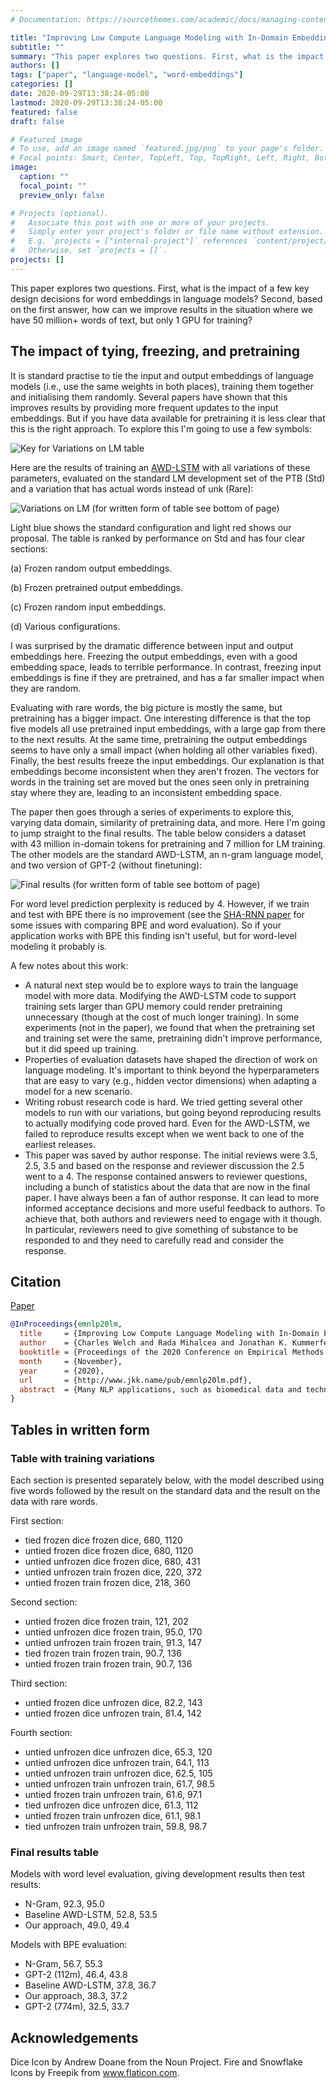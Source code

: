 ```yaml
---
# Documentation: https://sourcethemes.com/academic/docs/managing-content/

title: "Improving Low Compute Language Modeling with In-Domain Embedding Initialisation (Welch, Mihalcea, and Kummerfeld, EMNLP 2020)"
subtitle: ""
summary: "This paper explores two questions. First, what is the impact of a few key design decisions for word embeddings in language models? Second, based on the first answer, how can we improve results in the situation where we have 50 million+ words of text, but only 1 GPU for training?"
authors: []
tags: ["paper", "language-model", "word-embeddings"]
categories: []
date: 2020-09-29T13:38:24-05:00
lastmod: 2020-09-29T13:38:24-05:00
featured: false
draft: false

# Featured image
# To use, add an image named `featured.jpg/png` to your page's folder.
# Focal points: Smart, Center, TopLeft, Top, TopRight, Left, Right, BottomLeft, Bottom, BottomRight.
image:
  caption: ""
  focal_point: ""
  preview_only: false

# Projects (optional).
#   Associate this post with one or more of your projects.
#   Simply enter your project's folder or file name without extension.
#   E.g. `projects = ["internal-project"]` references `content/project/deep-learning/index.md`.
#   Otherwise, set `projects = []`.
projects: []
---
```


This paper explores two questions.
First, what is the impact of a few key design decisions for word embeddings in language models?
Second, based on the first answer, how can we improve results in the situation where we have 50 million+ words of text, but only 1 GPU for training?

## The impact of tying, freezing, and pretraining

It is standard practise to tie the input and output embeddings of language models (i.e., use the same weights in both places), training them together and initialising them randomly.
Several papers have shown that this improves results by providing more frequent updates to the input embeddings.
But if you have data available for pretraining it is less clear that this is the right approach.
To explore this I'm going to use a few symbols:

![Key for Variations on LM table](/img/post/pretraining-lm-vary-key.jpg)

Here are the results of training an [AWD-LSTM](https://github.com/salesforce/awd-lstm-lm) with all variations of these parameters, evaluated on the standard LM development set of the PTB (Std) and a variation that has actual words instead of unk (Rare):

![Variations on LM (for written form of table see bottom of page)](/img/post/pretraining-lm-vary.jpg)

Light blue shows the standard configuration and light red shows our proposal.
The table is ranked by performance on Std and has four clear sections:

(a) Frozen random output embeddings.

(b) Frozen pretrained output embeddings.

(c) Frozen random input embeddings.

(d) Various configurations.

I was surprised by the dramatic difference between input and output embeddings here.
Freezing the output embeddings, even with a good embedding space, leads to terrible performance.
In contrast, freezing input embeddings is fine if they are pretrained, and has a far smaller impact when they are random.

Evaluating with rare words, the big picture is mostly the same, but pretraining has a bigger impact.
One interesting difference is that the top five models all use pretrained input embeddings, with a large gap from there to the next results.
At the same time, pretraining the output embeddings seems to have only a small impact (when holding all other variables fixed).
Finally, the best results freeze the input embeddings.
Our explanation is that embeddings become inconsistent when they aren't frozen.
The vectors for words in the training set are moved but the ones seen only in pretraining stay where they are, leading to an inconsistent embedding space.

The paper then goes through a series of experiments to explore this, varying data domain, similarity of pretraining data, and more.
Here I'm going to jump straight to the final results.
The table below considers a dataset with 43 million in-domain tokens for pretraining and 7 million for LM training.
The other models are the standard AWD-LSTM, an n-gram language model, and two version of GPT-2 (without finetuning):

![Final results (for written form of table see bottom of page)](/img/post/pretraining-final.jpg)

For word level prediction perplexity is reduced by 4.
However, if we train and test with BPE there is no improvement (see the [SHA-RNN paper](https://arxiv.org/abs/1911.11423) for some issues with comparing BPE and word evaluation).
So if your application works with BPE this finding isn't useful, but for word-level modeling it probably is.

A few notes about this work:

- A natural next step would be to explore ways to train the language model with more data.
Modifying the AWD-LSTM code to support training sets larger than GPU memory could render pretraining unnecessary (though at the cost of much longer training).
In some experiments (not in the paper), we found that when the pretraining set and training set were the same, pretraining didn't improve performance, but it did speed up training.
- Properties of evaluation datasets have shaped the direction of work on language modeling.
It's important to think beyond the hyperparameters that are easy to vary (e.g., hidden vector dimensions) when adapting a model for a new scenario.
- Writing robust research code is hard.
We tried getting several other models to run with our variations, but going beyond reproducing results to actually modifying code proved hard.
Even for the AWD-LSTM, we failed to reproduce results except when we went back to one of the earliest releases.
- This paper was saved by author response.
The initial reviews were 3.5, 2.5, 3.5 and based on the response and reviewer discussion the 2.5 went to a 4.
The response contained answers to reviewer questions, including a bunch of statistics about the data that are now in the final paper.
I have always been a fan of author response.
It can lead to more informed acceptance decisions and more useful feedback to authors.
To achieve that, both authors and reviewers need to engage with it though.
In particular, reviewers need to give something of substance to be responded to and they need to carefully read and consider the response.

## Citation

[Paper](http://www.jkk.name/pub/emnlp20lm.pdf)

```bibtex
@InProceedings{emnlp20lm,
  title     = {Improving Low Compute Language Modeling with In-Domain Embedding Initialisation},
  author    = {Charles Welch and Rada Mihalcea and Jonathan K. Kummerfeld},
  booktitle = {Proceedings of the 2020 Conference on Empirical Methods in Natural Language Processing},
  month     = {November},
  year      = {2020},
  url       = {http://www.jkk.name/pub/emnlp20lm.pdf},
  abstract  = {Many NLP applications, such as biomedical data and technical support, have 10-100 million tokens of in-domain data and limited computational resources for learning from it. How should we train a language model in this scenario? Most language modeling research considers either a small dataset with a closed vocabulary (like the standard 1 million token Penn Treebank), or the whole web with byte-pair encoding. We show that for our target setting in English, initialising and freezing input embeddings using in-domain data can improve language model performance by providing a useful representation of rare words, and this pattern holds across several different domains. In the process, we show that the standard convention of tying input and output embeddings does not improve perplexity when initializing with embeddings trained on in-domain data.},
}
```

## Tables in written form

### Table with training variations

Each section is presented separately below, with the model described using five words followed by the result on the standard data and the result on the data with rare words.

First section:
- tied   frozen   dice  frozen   dice, 680, 1120 
- untied frozen   dice  frozen   dice, 680, 1120 
- untied unfrozen dice  frozen   dice, 680, 431 
- untied unfrozen train frozen   dice, 220, 372 
- untied frozen   train frozen   dice, 218, 360 

Second section:
- untied frozen   dice  frozen   train, 121, 202 
- untied unfrozen dice  frozen   train, 95.0, 170 
- untied unfrozen train frozen   train, 91.3, 147 
- tied   frozen   train frozen   train, 90.7, 136 
- untied frozen   train frozen   train, 90.7, 136 

Third section:
- untied frozen   dice  unfrozen dice, 82.2, 143 
- untied frozen   dice  unfrozen train, 81.4, 142 

Fourth section:
- untied unfrozen dice  unfrozen dice, 65.3, 120 
- untied unfrozen dice  unfrozen train, 64.1, 113 
- untied unfrozen train unfrozen dice, 62.5, 105 
- untied unfrozen train unfrozen train, 61.7, 98.5 
- untied frozen   train unfrozen train, 61.6, 97.1 
- tied   unfrozen dice  unfrozen dice, 61.3, 112  
- untied frozen   train unfrozen dice, 61.1, 98.1 
- tied   unfrozen train unfrozen train, 59.8, 98.7 

### Final results table

Models with word level evaluation, giving development results then test results:
- N-Gram, 92.3, 95.0
- Baseline AWD-LSTM, 52.8, 53.5
- Our approach, 49.0, 49.4

Models with BPE evaluation:
- N-Gram, 56.7, 55.3
- GPT-2 (112m), 46.4, 43.8
- Baseline AWD-LSTM, 37.8, 36.7
- Our approach, 38.3, 37.2
- GPT-2 (774m), 32.5, 33.7

## Acknowledgements

Dice Icon by Andrew Doane from the Noun Project.
Fire and Snowflake Icons by Freepik from www.flaticon.com.
